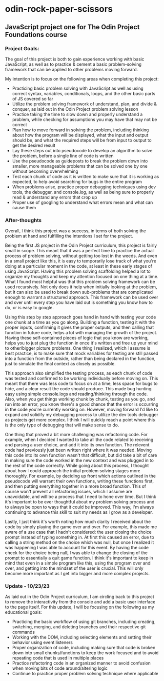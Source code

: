 # odin-rock-paper-scissors

## JavaScript project one for The Odin Project Foundations course

### Project Goals:

The goal of this project is both to gain experience working with basic JavaScript, as well as to practice & cement a basic problem-solving framework that can be applied to other problems moving forward.

My intention is to focus on the following areas when completing this project:

- Practicing basic problem solving with JavaScript as well as using correct syntax, variables, conditionals, loops, and the other basic parts of JS covered so far
- Utilize the problem solving framework of understand, plan, and divide & conquer, as laid out in the Odin Project problem solving lesson
- Practice taking the time to slow down and properly understand a problem, while checking for assumptions you may have that may not be correct
- Plan how to move forward in solving the problem, including thinking about how the program will be displayed, what the input and output should be, and what the required steps will be from input to output to get the desired result
- Lay these steps out into pseudocode to develop an algorithm to solve the problem, before a single line of code is written
- Use the pseudocode as guideposts to break the problem down into smaller, more manageable problems that can be solved one by one without becoming overwhelming
- Test each chunk of code as it is written to make sure that it is working as expected, to help avoid searching for bugs in the entire program
- When problems arise, practice proper debugging techniques using dev tools, the debugger, and console.log, as well as being sure to properly read & understand any errors that crop up
- Proper use of googling to understand what errors mean and what can cause them

### After-thoughts

Overall, I think this project was a success, in terms of both solving the problem at hand and fulfilling the intentions I set for the project.

Being the first JS project in the Odin Project curriculum, this project is fairly small in scope. This meant that it was a perfect time to practice the actual process of problem solving, without getting too lost in the weeds. And even in a small project like this, it is easy to temporarily lose track of what you're doing at a particular moment in the code, at least in these early stages of using JavaScript. Having this problem solving scaffolding helped a lot to organize my thoughts and keep my attention focused on one thing at a time. What I found most helpful was that this problem solving framework can be used recursively. Not only does it help when initially looking at the problem, but it can also be used to break down sub-problems that are complicated enough to warrant a structured approach. This framework can be used over and over until every step you have laid out is something you know how to do, or is easy to google.

Using this step by step approach goes hand in hand with testing your code one chunk at a time as you go along. Building a function, testing it with the proper inputs, confirming it gives the proper outputs, and then calling that function in future code, helps a lot with managing the growth of the project. Having these self-contained pieces of logic that you know are working, helps you to just plug the function in once it's written and free up your mind to other/bigger picture problems. One thing I realized, which I assume is best practice, is to make sure that mock variables for testing are still passed into a function from the outside, rather than being declared in the function, just to simulate the final context as closely as possible.

This approach also simplified the testing process, as each chunk of code was tested and confirmed to be working individually before moving on. This meant that there was less code to focus on at a time, less space for bugs to hide, and a clear result the code should produce. This made bug hunting easy using simple console.logs and reading/thinking through the code. Also, when you get things working chunk by chunk, testing as you go, and run into an error, you know there's a good chance that the error is occurring in the code you're currently working on. However, moving forward I'd like to expand and solidify my debugging process to utilize the dev tools debugger as projects get more complex. I think I will quickly reach a point where this is the only type of debugging that will make sense to do.

One thing that proved a bit more challenging was refactoring code. For example, when I decided I wanted to take all the code related to receiving and parsing a user choice, and add it into its own function. The relevent code had previously just been written right where it was needed. Moving this code into its own function wasn't that difficult, but did take a bit of care in making sure the code worked in the new context and was plugged in to the rest of the code correctly. While going about this process, I thought about how I could approach the initial problem solving stages more thoroughly. For example, by deciding up front which actions outlined in the pseudocode will warrant their own functions, writing these functions first, and then putting everything together in a more broad function. This of course won't prevent all refactoring issues, which I assume are unavoidable, and will be a process that I need to hone over time. But I think it's important to be ever thoughtful about my problem solving process and to always be open to ways that it could be improved. This way, I'm always continuing to advance this skill to suit my needs as I grow as a developer.

Lastly, I just think it's worth noting how much clarity I received about the code by simply playing the game over and over. For example, this made me aware of a use case that I hadn't considered: the user closing the choice prompt instead of typing something in. At first this caused an error, due to calling a string method on the choice which was null, but once I realized it was happening I was able to account for this event. By having the code check for the choice being null, I was able to change the closing of the prompt to essentially a quit game function. I think it's important to keep in mind that even in a simple program like this, using the program over and over, and getting into the mindset of the user is crucial. This will only become more important as I get into bigger and more complex projects.

### Update - 10/23/23

As laid out in the Odin Project curriculum, I am circling back to this project to remove the interactivity from the console and add a basic user interface to the page itself. For this update, I will be focusing on the following as my educational goals:

- Practicing the basic workflow of using git branches, including creating, switching, merging, and deleting branches and their respective git commands
- Working with the DOM, including selecting elements and setting their behavior using event listeners
- Proper organization of code, including making sure that code is broken down into small chunks/functions to keep the work focused and to avoid repeating code that is used in multiple places
- Practice refactoring code in an organized manner to avoid confusion when moving bits of code around/altering logic
- Continue to practice proper problem solving technique where applicable